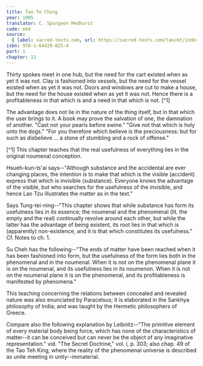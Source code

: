 ```yaml
---
title: Tao Te Ching
year: 1905
translator: C. Spurgeon Medhurst
code: med
source:
  { label: sacred-texts.com, url: https://sacred-texts.com/tao/mt/index.htm }
isbn: 978-1-64429-025-4
part: 1
chapter: 11
---
```


Thirty spokes meet in one hub, but the need for the cart existed when as yet it was not. Clay is fashioned into vessels, but the need for the vessel existed when as yet it was not. Doors and windows are cut to make a house, but the need for the house existed when as yet it was not. Hence there is a profitableness in that which is and a need in that which is not. [^1]

The advantage does not lie in the nature of the thing itself, but in that which the user brings to it. A book may prove the salvation of one, the damnation of another. "Cast not your pearls before swine." "Give not that which is holy unto the dogs." "For you therefore which believe is the preciousness: but for such as disbelieve ... a stone of stumbling and a rock of offense."

[^1] This chapter teaches that the real usefulness of everything lies in the original noumenal conception.

Hsueh-kun-ts'ai says--"Although substance and the accidental are ever changing places, the intention is to make that which is the visible (accident) express that which is invisible (substance). Everyone knows the advantage of the visible, but who searches for the usefulness of the invisible, and hence Lao Tzu illustrates the matter as in the text."

Says Tung-tei-ning--"This chapter shows that while substance has form its usefulness lies in its essence; the noumenal and the phenomenal (lit. the empty and the real) continually revolve around each other, but while the latter has the advantage of being existent, its root lies in that which is (apparently) non-existence, and it is that which constitutes its usefulness." Cf. Notes to ch. 1.

Su Cheh has the following--"The ends of matter have been reached when it has been fashioned into form, but the usefulness of the form lies both in the phenomenal and in the noumenal. When it is not on the phenomenal plane it is on the noumenal, and its usefulness lies in its noumenon. When it is not on the noumenal plane it is on the phenomenal, and its profitableness is manifested by phenomena."

This teaching concerning the relations between concealed and revealed nature was also enunciated by Paracelsus; it is elaborated in the Sankhya philosophy of India; and was taught by the Hermetic philosophers of Greece.

Compare also the following explanation by Leibnitz--"The primitive element of every material body being force, which has none of the characteristics of matter--it can be conceived but can never be the object of any imaginative representation."
vid. "The Secret Doctrine," vol. i, p. 303; also chap. 49 of the Tao Teh King, where the reality of the phenomenal universe is described as unite meeting in unity--immaterial.
